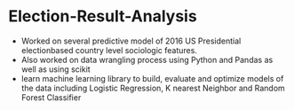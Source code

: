 # Election-Result-Analysis
- Worked on several predictive model of 2016 US Presidential electionbased country level sociologic features. 
- Also worked on data wrangling process using Python and Pandas as well as using scikit
- learn machine learning library to build, evaluate and optimize models of the data including Logistic Regression, K nearest Neighbor and Random Forest Classifier
